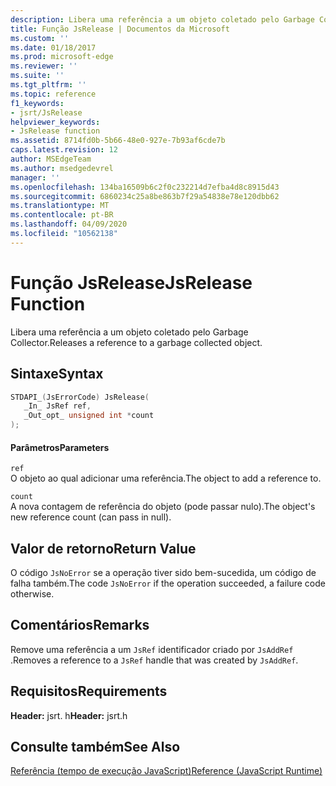 ```yaml
---
description: Libera uma referência a um objeto coletado pelo Garbage Collector.
title: Função JsRelease | Documentos da Microsoft
ms.custom: ''
ms.date: 01/18/2017
ms.prod: microsoft-edge
ms.reviewer: ''
ms.suite: ''
ms.tgt_pltfrm: ''
ms.topic: reference
f1_keywords:
- jsrt/JsRelease
helpviewer_keywords:
- JsRelease function
ms.assetid: 8714fd0b-5b66-48e0-927e-7b93af6cde7b
caps.latest.revision: 12
author: MSEdgeTeam
ms.author: msedgedevrel
manager: ''
ms.openlocfilehash: 134ba16509b6c2f0c232214d7efba4d8c8915d43
ms.sourcegitcommit: 6860234c25a8be863b7f29a54838e78e120dbb62
ms.translationtype: MT
ms.contentlocale: pt-BR
ms.lasthandoff: 04/09/2020
ms.locfileid: "10562138"
---
```

# <span data-ttu-id="99c73-103">Função JsRelease</span><span class="sxs-lookup"><span data-stu-id="99c73-103">JsRelease Function</span></span>
<span data-ttu-id="99c73-104">Libera uma referência a um objeto coletado pelo Garbage Collector.</span><span class="sxs-lookup"><span data-stu-id="99c73-104">Releases a reference to a garbage collected object.</span></span>  
  
## <span data-ttu-id="99c73-105">Sintaxe</span><span class="sxs-lookup"><span data-stu-id="99c73-105">Syntax</span></span>  
  
```cpp  
STDAPI_(JsErrorCode) JsRelease(  
   _In_ JsRef ref,  
   _Out_opt_ unsigned int *count  
);  
```  
  
#### <span data-ttu-id="99c73-106">Parâmetros</span><span class="sxs-lookup"><span data-stu-id="99c73-106">Parameters</span></span>  
 `ref`  
 <span data-ttu-id="99c73-107">O objeto ao qual adicionar uma referência.</span><span class="sxs-lookup"><span data-stu-id="99c73-107">The object to add a reference to.</span></span>  
  
 `count`  
 <span data-ttu-id="99c73-108">A nova contagem de referência do objeto (pode passar nulo).</span><span class="sxs-lookup"><span data-stu-id="99c73-108">The object's new reference count (can pass in null).</span></span>  
  
## <span data-ttu-id="99c73-109">Valor de retorno</span><span class="sxs-lookup"><span data-stu-id="99c73-109">Return Value</span></span>  
 <span data-ttu-id="99c73-110">O código `JsNoError` se a operação tiver sido bem-sucedida, um código de falha também.</span><span class="sxs-lookup"><span data-stu-id="99c73-110">The code `JsNoError` if the operation succeeded, a failure code otherwise.</span></span>  
  
## <span data-ttu-id="99c73-111">Comentários</span><span class="sxs-lookup"><span data-stu-id="99c73-111">Remarks</span></span>  
 <span data-ttu-id="99c73-112">Remove uma referência a um `JsRef` identificador criado por `JsAddRef` .</span><span class="sxs-lookup"><span data-stu-id="99c73-112">Removes a reference to a `JsRef` handle that was created by `JsAddRef`.</span></span>  
  
## <span data-ttu-id="99c73-113">Requisitos</span><span class="sxs-lookup"><span data-stu-id="99c73-113">Requirements</span></span>  
 <span data-ttu-id="99c73-114">**Header:** jsrt. h</span><span class="sxs-lookup"><span data-stu-id="99c73-114">**Header:** jsrt.h</span></span>  
  
## <span data-ttu-id="99c73-115">Consulte também</span><span class="sxs-lookup"><span data-stu-id="99c73-115">See Also</span></span>  
 [<span data-ttu-id="99c73-116">Referência (tempo de execução JavaScript)</span><span class="sxs-lookup"><span data-stu-id="99c73-116">Reference (JavaScript Runtime)</span></span>](../chakra-hosting/reference-javascript-runtime.md)